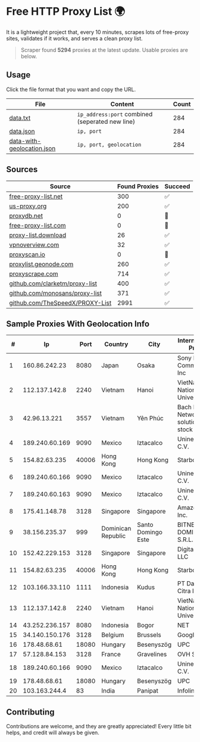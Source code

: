 
# Free HTTP Proxy List 🌍

It is a lightweight project that, every 10 minutes, scrapes lots of free-proxy sites, validates if it works, and serves a clean proxy list.


> Scraper found **5294** proxies at the latest update. Usable proxies are below.

## Usage

Click the file format that you want and copy the URL.


|File|Content|Count|
|----|-------|-----|
|[data.txt](https://raw.githubusercontent.com/themiralay/Proxy-List-World/master/data.txt)|`ip_address:port` combined (seperated new line)|284|
|[data.json](https://raw.githubusercontent.com/themiralay/Proxy-List-World/master/data.json)|`ip, port`|284|
|[data-with-geolocation.json](https://raw.githubusercontent.com/themiralay/Proxy-List-World/master/data-with-geolocation.json)|`ip, port, geolocation`|284|

## Sources

|Source|Found Proxies|Succeed|
|------|-------------|-------|
|[free-proxy-list.net](https://free-proxy-list.net)|300|✅|
|[us-proxy.org](https://www.us-proxy.org)|200|✅|
|[proxydb.net](http://proxydb.net)|0|🚫|
|[free-proxy-list.com](https://free-proxy-list.com/?page=&port=&type%5B%5D=http&type%5B%5D=https&up_time=0&search=Search)|0|🚫|
|[proxy-list.download](https://www.proxy-list.download/HTTP)|26|✅|
|[vpnoverview.com](https://vpnoverview.com/privacy/anonymous-browsing/free-proxy-servers)|32|✅|
|[proxyscan.io](https://www.proxyscan.io)|0|🚫|
|[proxylist.geonode.com](https://proxylist.geonode.com/api/proxy-list?limit=300&page=1&sort_by=lastChecked&sort_type=desc&protocols=http,https)|260|✅|
|[proxyscrape.com](https://api.proxyscrape.com/v2/?request=displayproxies&protocol=http&timeout=10000&country=all&ssl=all&anonymity=all)|714|✅|
|[github.com/clarketm/proxy-list](https://raw.githubusercontent.com/clarketm/proxy-list/master/proxy-list-raw.txt)|400|✅|
|[github.com/monosans/proxy-list](https://raw.githubusercontent.com/monosans/proxy-list/main/proxies/http.txt)|371|✅|
|[github.com/TheSpeedX/PROXY-List](https://raw.githubusercontent.com/TheSpeedX/PROXY-List/master/http.txt)|2991|✅|


## Sample Proxies With Geolocation Info

|#|Ip|Port|Country|City|Internet Service Provider|
|-|--|----|-------|----|-------------------------|
|1|160.86.242.23|8080|Japan|Osaka|Sony Network Communications Inc|
|2|112.137.142.8|2240|Vietnam|Hanoi|VietNam National University|
|3|42.96.13.221|3557|Vietnam|Yên Phúc|Bach Kim Network solutions Join stock company|
|4|189.240.60.169|9090|Mexico|Iztacalco|Uninet S.A. de C.V.|
|5|154.82.63.235|40006|Hong Kong|Hong Kong|Starbow Ltd|
|6|189.240.60.166|9090|Mexico|Iztacalco|Uninet S.A. de C.V.|
|7|189.240.60.163|9090|Mexico|Iztacalco|Uninet S.A. de C.V.|
|8|175.41.148.78|3128|Singapore|Singapore|Amazon.com, Inc.|
|9|38.156.235.37|999|Dominican Republic|Santo Domingo Este|BITNET DOMINICANA, S.R.L.|
|10|152.42.229.153|3128|Singapore|Singapore|DigitalOcean, LLC|
|11|154.82.63.235|40006|Hong Kong|Hong Kong|Starbow Ltd|
|12|103.166.33.110|1111|Indonesia|Kudus|PT Daniswara Citra Informatika|
|13|112.137.142.8|2240|Vietnam|Hanoi|VietNam National University|
|14|43.252.236.157|8080|Indonesia|Bogor|NET|
|15|34.140.150.176|3128|Belgium|Brussels|Google LLC|
|16|178.48.68.61|18080|Hungary|Besenyszög|UPC|
|17|57.128.84.153|3128|France|Gravelines|OVH SAS|
|18|189.240.60.166|9090|Mexico|Iztacalco|Uninet S.A. de C.V.|
|19|178.48.68.61|18080|Hungary|Besenyszög|UPC|
|20|103.163.244.4|83|India|Panipat|Infolink System|



## Contributing

Contributions are welcome, and they are greatly appreciated! Every
little bit helps, and credit will always be given.

